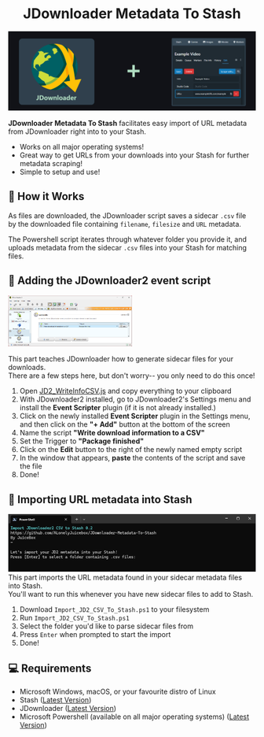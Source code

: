 <h1 align="center">JDownloader Metadata To Stash</h1>
<p align="center"><img src="/readme_assets/header.png" ></p>

**JDownloader Metadata To Stash** facilitates easy import of URL metadata from JDownloader right into to your Stash.

* Works on all major operating systems!
* Great way to get URLs from your downloads into your Stash for further metadata scraping!
* Simple to setup and use!

## 🍦 How it Works
As files are downloaded, the JDownloader script saves a sidecar `.csv` file by the downloaded file containing `filename`, `filesize` and `URL` metadata.

The Powershell script iterates through whatever folder you provide it, and uploads metadata from the sidecar `.csv` files into your Stash for matching files.

## 📖 Adding the JDownloader2 event script
<img src="/readme_assets/JDownloader.png" width="50%" height="50%" >

This part teaches JDownloader how to generate sidecar files for your downloads. <br /> There are a few steps here, but don't worry-- you only need to do this once!

1. Open [JD2_WriteInfoCSV.js](https://github.com/ALonelyJuicebox/JD2_WriteInfoCSV/blob/main/JD2_WriteInfoCSV.js) and copy everything to your clipboard
2. With JDownloader2 installed, go to JDownloader2's Settings menu and install the **Event Scripter** plugin (if it is not already installed.)
3. Click on the newly installed **Event Scripter** plugin in the Settings menu, and then click on the **"+ Add"** button at the bottom of the screen
4. Name the script **"Write download information to a CSV"**
5. Set the Trigger to **"Package finished"**
6. Click on the **Edit** button to the right of the newly named empty script
7. In the window that appears, **paste** the contents of the script and save the file
8. Done!

## 📖 Importing URL metadata into Stash

<img src="/readme_assets/import_jd2_csv_to_stash.png" >
This part imports the URL metadata found in your sidecar metadata files into Stash. <br />
You'll want to run this whenever you have new sidecar files to add to Stash.

1. Download `Import_JD2_CSV_To_Stash.ps1` to your filesystem
2. Run `Import_JD2_CSV_To_Stash.ps1` 
3. Select the folder you'd like to parse sidecar files from
4. Press `Enter` when prompted to start the import
5. Done!

## 💻 Requirements
- Microsoft Windows, macOS, or your favourite distro of Linux
- Stash ([Latest Version](https://github.com/stashapp/stash/releases/))
- JDownloader ([Latest Version](https://jdownloader.org/))
- Microsoft Powershell (available on all major operating systems) ([Latest Version](https://learn.microsoft.com/en-us/powershell/scripting/install/installing-powershell))
